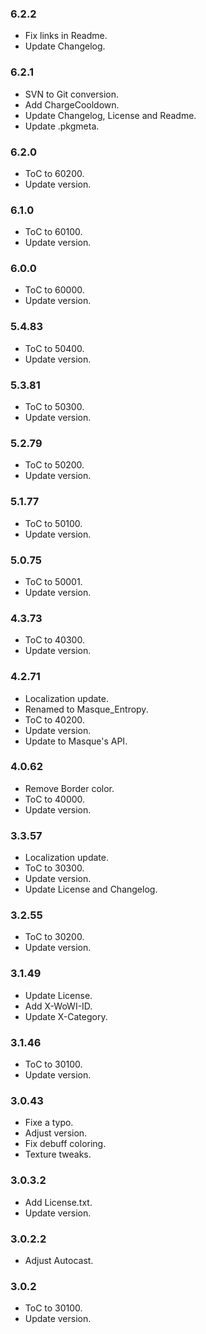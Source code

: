 ### 6.2.2 ###

- Fix links in Readme.
- Update Changelog.

### 6.2.1 ###

- SVN to Git conversion.
- Add ChargeCooldown.
- Update Changelog, License and Readme.
- Update .pkgmeta.

### 6.2.0 ###

- ToC to 60200.
- Update version.

### 6.1.0 ###

- ToC to 60100.
- Update version.

### 6.0.0 ###

- ToC to 60000.
- Update version.

### 5.4.83 ###

- ToC to 50400.
- Update version.

### 5.3.81 ###

- ToC to 50300.
- Update version.

### 5.2.79 ###

- ToC to 50200.
- Update version.

### 5.1.77 ###

- ToC to 50100.
- Update version.

### 5.0.75 ###

- ToC to 50001.
- Update version.

### 4.3.73 ###

- ToC to 40300.
- Update version.

### 4.2.71 ###

- Localization update.
- Renamed to Masque_Entropy.
- ToC to 40200.
- Update version.
- Update to Masque's API.

### 4.0.62 ###

- Remove Border color.
- ToC to 40000.
- Update version.

### 3.3.57 ###

- Localization update.
- ToC to 30300.
- Update version.
- Update License and Changelog.

### 3.2.55 ###

- ToC to 30200.
- Update version.

### 3.1.49 ###

- Update License.
- Add X-WoWI-ID.
- Update X-Category.

### 3.1.46 ###

- ToC to 30100.
- Update version.

### 3.0.43 ###

- Fixe a typo.
- Adjust version.
- Fix debuff coloring.
- Texture tweaks.

### 3.0.3.2 ###

- Add License.txt.
- Update version.

### 3.0.2.2 ###

- Adjust Autocast.

### 3.0.2 ###

- ToC to 30100.
- Update version.
